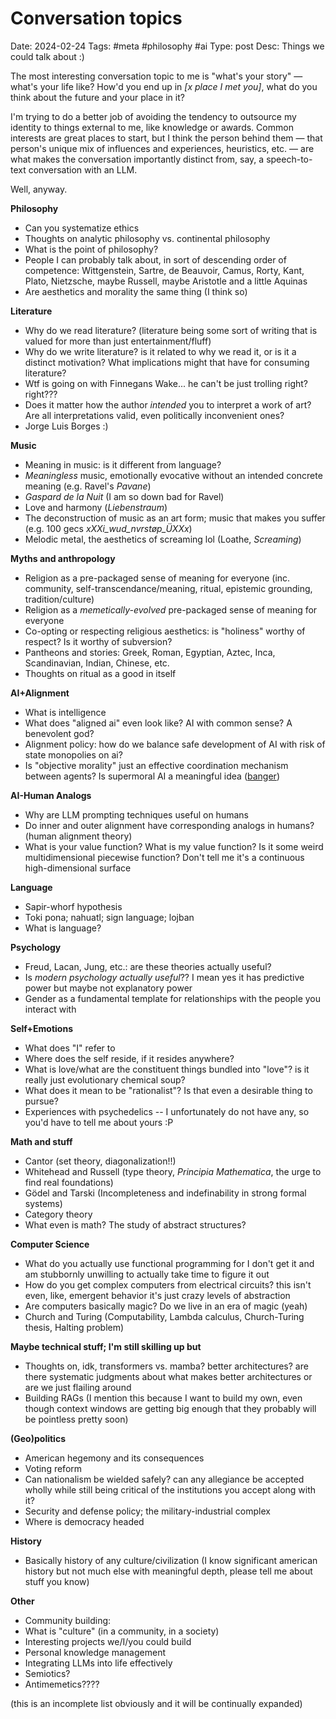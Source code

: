 # Conversation topics
Date: 2024-02-24
Tags: #meta #philosophy #ai
Type: post
Desc: Things we could talk about :)

The most interesting conversation topic to me is "what's your story" — what's your life like? How'd you end up in *[x place I met you]*, what do you think about the future and your place in it? 

I'm trying to do a better job of avoiding the tendency to outsource my identity to things external to me, like knowledge or awards. Common interests are great places to start, but I think the person behind them — that person's unique mix of influences and experiences, heuristics, etc. — are what makes the conversation importantly distinct from, say, a speech-to-text conversation with an LLM.

Well, anyway. 

**Philosophy**

- Can you systematize ethics
- Thoughts on analytic philosophy vs. continental philosophy 
- What is the point of philosophy?
- People I can probably talk about, in sort of descending order of competence: Wittgenstein, Sartre, de Beauvoir, Camus, Rorty, Kant, Plato, Nietzsche, maybe Russell, maybe Aristotle and a little Aquinas
- Are aesthetics and morality the same thing (I think so) 

**Literature**

- Why do we read literature? (literature being some sort of writing that is valued for more than just entertainment/fluff)
- Why do we write literature? is it related to why we read it, or is it a distinct motivation? What implications might that have for consuming literature? 
- Wtf is going on with Finnegans Wake... he can't be just trolling right? right???
- Does it matter how the author *intended* you to interpret a work of art? Are all interpretations valid, even politically inconvenient ones?
- Jorge Luis Borges  :) 

**Music**

- Meaning in music: is it different from language? 
- *Meaningless* music, emotionally evocative without an intended concrete meaning (e.g. Ravel's *Pavane*)
- *Gaspard de la Nuit* (I am so down bad for Ravel) 
- Love and harmony (*Liebenstraum*)
- The deconstruction of music as an art form; music that makes you suffer (e.g. 100 gecs *xXXi_wud_nvrstøp_ÜXXx*)
- Melodic metal, the aesthetics of screaming lol (Loathe, *Screaming*)

**Myths and anthropology**

- Religion as a pre-packaged sense of meaning for everyone (inc. community, self-transcendance/meaning, ritual, epistemic grounding, tradition/culture)
- Religion as a *memetically-evolved* pre-packaged sense of meaning for everyone
- Co-opting or respecting religious aesthetics: is "holiness" worthy of respect? Is it worthy of subversion? 
- Pantheons and stories: Greek, Roman, Egyptian, Aztec, Inca, Scandinavian, Indian, Chinese, etc.
- Thoughts on ritual as a good in itself

**AI+Alignment**

- What is intelligence
- What does "aligned ai" even look like? AI with common sense? A benevolent god? 
- Alignment policy: how do we balance safe development of AI with risk of state monopolies on ai? 
- Is "objective morality" just an effective coordination mechanism between agents? Is supermoral AI a meaningful idea ([banger](https://www.lesswrong.com/posts/umJMCaxosXWEDfS66/moral-reality-check-a-short-story))

**AI-Human Analogs**

- Why are LLM prompting techniques useful on humans
- Do inner and outer alignment have corresponding analogs in humans? (human alignment theory) 
- What is your value function? What is my value function? Is it some weird multidimensional piecewise function? Don't tell me it's a continuous high-dimensional surface

**Language**

- Sapir-whorf hypothesis
- Toki pona; nahuatl; sign language; lojban
- What is language?

**Psychology**

- Freud, Lacan, Jung, etc.: are these theories actually useful?
- Is *modern psychology actually useful*?? I mean yes it has predictive power but maybe not explanatory power 
- Gender as a fundamental template for relationships with the people you interact with

**Self+Emotions**

- What does "I" refer to
- Where does the self reside, if it resides anywhere?
- What is love/what are the constituent things bundled into "love"? is it really just evolutionary chemical soup? 
- What does it mean to be "rationalist"? Is that even a desirable thing to pursue?
- Experiences with psychedelics -- I unfortunately do not have any, so you'd have to tell me about yours :P

**Math and stuff**

- Cantor (set theory, diagonalization!!)
- Whitehead and Russell (type theory, *Principia Mathematica*, the urge to find real foundations)
- Gödel and Tarski (Incompleteness and indefinability in strong formal systems)
- Category theory
- What even is math? The study of abstract structures?

**Computer Science**

- What do you actually use functional programming for I don't get it and am stubbornly unwilling to actually take time to figure it out
- How do you get complex computers from electrical circuits? this isn't even, like, emergent behavior it's just crazy levels of abstraction
- Are computers basically magic? Do we live in an era of magic (yeah)
- Church and Turing (Computability, Lambda calculus, Church-Turing thesis, Halting problem)

**Maybe technical stuff; I'm still skilling up but**

- Thoughts on, idk, transformers vs. mamba? better architectures? are there systematic judgments about what makes better architectures or are we just flailing around
- Building RAGs (I mention this because I want to build my own, even though context windows are getting big enough that they probably will be pointless pretty soon)

**(Geo)politics**

- American hegemony and its consequences
- Voting reform 
- Can nationalism be wielded safely? can any allegiance be accepted wholly while still being critical of the institutions you accept along with it?
- Security and defense policy; the military-industrial complex 
- Where is democracy headed

**History**

- Basically history of any culture/civilization (I know significant american history but not much else with meaningful depth, please tell me about stuff you know) 

**Other** 

- Community building: 
- What is "culture" (in a community, in a society)
- Interesting projects we/I/you could build
- Personal knowledge management
- Integrating LLMs into life effectively
- Semiotics?
- Antimemetics????

(this is an incomplete list obviously and it will be continually expanded) 